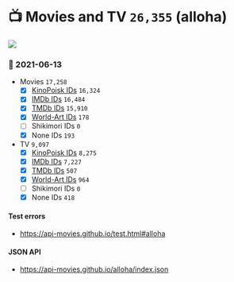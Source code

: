 # :tv: Movies and TV `26,355` (alloha)

<a href="https://API-Movies.github.io"><img src="https://API-Movies.github.io/banner.png?cache"></a>

### :date: 2021-06-13
- Movies `17,258`
  - [x] <a href="https://API-Movies.github.io/alloha/movie_kinopoisk_ids.json">KinoPoisk IDs</a> `16,324`
  - [x] <a href="https://API-Movies.github.io/alloha/movie_imdb_ids.json">IMDb IDs</a> `16,484`
  - [x] <a href="https://API-Movies.github.io/alloha/movie_tmdb_ids.json">TMDb IDs</a> `15,910`
  - [x] <a href="https://API-Movies.github.io/alloha/movie_world_art_ids.json">World-Art IDs</a> `178`
  - [ ] Shikimori IDs `0`
  - [x] None IDs `193`
- TV `9,097`
  - [x] <a href="https://API-Movies.github.io/alloha/tv_kinopoisk_ids.json">KinoPoisk IDs</a> `8,275`
  - [x] <a href="https://API-Movies.github.io/alloha/tv_imdb_ids.json">IMDb IDs</a> `7,227`
  - [x] <a href="https://API-Movies.github.io/alloha/tv_tmdb_ids.json">TMDb IDs</a> `507`
  - [x] <a href="https://API-Movies.github.io/alloha/tv_world_art_ids.json">World-Art IDs</a> `964`
  - [ ] Shikimori IDs `0`
  - [x] None IDs `418`
#### Test errors
- <a href='https://api-movies.github.io/test.html#alloha'>https://api-movies.github.io/test.html#alloha</a>
#### JSON API
- <a href='https://api-movies.github.io/alloha/index.json'>https://api-movies.github.io/alloha/index.json</a>

